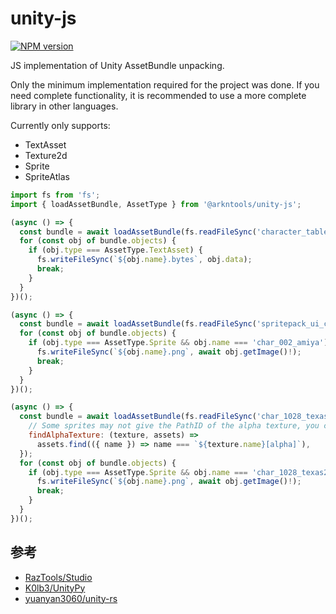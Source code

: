 # unity-js

[![NPM version](https://img.shields.io/npm/v/@arkntools/unity-js?style=flat-square)](https://www.npmjs.com/package/@arkntools/unity-js)

JS implementation of Unity AssetBundle unpacking.

Only the minimum implementation required for the project was done. If you need complete functionality, it is recommended to use a more complete library in other languages.

Currently only supports:

- TextAsset
- Texture2d
- Sprite
- SpriteAtlas

```js
import fs from 'fs';
import { loadAssetBundle, AssetType } from '@arkntools/unity-js';

(async () => {
  const bundle = await loadAssetBundle(fs.readFileSync('character_table003334.ab'));
  for (const obj of bundle.objects) {
    if (obj.type === AssetType.TextAsset) {
      fs.writeFileSync(`${obj.name}.bytes`, obj.data);
      break;
    }
  }
})();

(async () => {
  const bundle = await loadAssetBundle(fs.readFileSync('spritepack_ui_char_avatar_h1_0.ab'));
  for (const obj of bundle.objects) {
    if (obj.type === AssetType.Sprite && obj.name === 'char_002_amiya') {
      fs.writeFileSync(`${obj.name}.png`, await obj.getImage()!);
      break;
    }
  }
})();

(async () => {
  const bundle = await loadAssetBundle(fs.readFileSync('char_1028_texas2.ab'), {
    // Some sprites may not give the PathID of the alpha texture, you can provide a custom function to find it.
    findAlphaTexture: (texture, assets) =>
      assets.find(({ name }) => name === `${texture.name}[alpha]`),
  });
  for (const obj of bundle.objects) {
    if (obj.type === AssetType.Sprite && obj.name === 'char_1028_texas2_1') {
      fs.writeFileSync(`${obj.name}.png`, await obj.getImage()!);
      break;
    }
  }
})();
```

## 参考

- [RazTools/Studio](https://github.com/RazTools/Studio)
- [K0lb3/UnityPy](https://github.com/K0lb3/UnityPy)
- [yuanyan3060/unity-rs](https://github.com/yuanyan3060/unity-rs)
